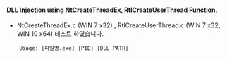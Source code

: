 #### DLL Injection using NtCreateThreadEx, RtlCreateUserThread Function.

* NtCreateThreadEx.c (WIN 7 x32) , RtlCreateUserThread.c (WIN 7 x32, WIN 10 x64) 테스트 하였습니다.


```
    Usage: [파일명.exe] [PID] [DLL PATH]
```